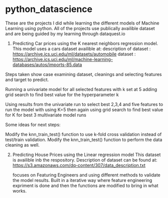 # python_datascience

These are the projects I did while learning the different models of Machine Learning using python. 
All of the projects use publically availible dataset and are being guided by my learning through dataquest.io

1. Predicting Car prices using the K nearest neighbors regression model.
  This model uses a cars dataset availible at:
  description of dataset : https://archive.ics.uci.edu/ml/datasets/automobile
  dataset : https://archive.ics.uci.edu/ml/machine-learning-databases/autos/imports-85.data
  
  Steps taken show case examining dataset, cleanings and selecting features and target to predict.
  
  Running a univariate model for all selected features with k set at 5
  adding grid search to find best value for the hyperparameter k
  
  Using results from the univariate run to select best 2,3,4 and five features to run the model with using K=5
  then again using grid search to find best value for K for best 3 multivariate model runs
  
  Some ideas for next steps:

  Modify the knn_train_test() function to use k-fold cross validation instead of test/train validation.
  Modify the knn_train_test() function to perform the data cleaning as well.
 
 
2. Predicting House Prices using the Linear regression model
   This dataset is availible inb the respository. Description of dataset can be found at: 
   https://s3.amazonaws.com/dq-content/307/data_description.txt  
  
   focuses on Featuring Engineers and using different methods to validate the model results.
   Built in a iterative way where feature engineering expriment is done and then the functions are modified to bring in what  works.
   
   
  
